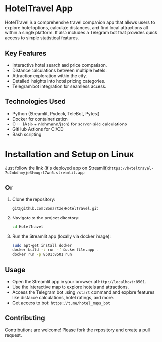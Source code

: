 # HotelTravel App

HotelTravel is a comprehensive travel companion app that allows users to explore hotel options, calculate distances, and
find local attractions all within a single platform. It also includes a Telegram bot that provides quick access to
simple statistical features.

## Key Features

- Interactive hotel search and price comparison.
- Distance calculations between multiple hotels.
- Attraction exploration within the city.
- Detailed insights into hotel pricing categories.
- Telegram bot integration for seamless access.

## Technologies Used

- Python (Streamlit, Pydeck, TeleBot, Pytest)
- Docker for containerization
- C++ (Asio + nlohmann/json) for server-side calculations
- GitHub Actions for CI/CD
- Bash scripting

# Installation and Setup on Linux

Just follow the link (it's deployed app on Streamlit):`https://hoteltravel-7u2nbdhmyje3fwugrt7wn6.streamlit.app`

## Or

1. Clone the repository:
    ```bash
   git@github.com:Bonartze/HotelTravel.git 

2. Navigate to the project directory:
    ```bash
    cd HotelTravel
    ```

5. Run the Streamlit app (locally via docker image):
    ```bash
   sudo apt-get install docker 
   docker build -t run -f Dockerfile.app .
   docker run -p 8501:8501 run
    ```

## Usage

- Open the Streamlit app in your browser at `http://localhost:8501`.
- Use the interactive map to explore hotels and attractions.
- Access the Telegram bot using `/start` command and explore features like distance calculations, hotel ratings, and
  more.
- Get access to bot: `https://t.me/hotel_maps_bot`

## Contributing

Contributions are welcome! Please fork the repository and create a pull request.
